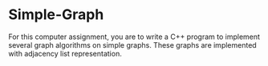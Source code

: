 # Simple-Graph
For this computer assignment, you are to write a C++ program to implement several graph algorithms on simple graphs. These graphs are implemented with adjacency list representation.
